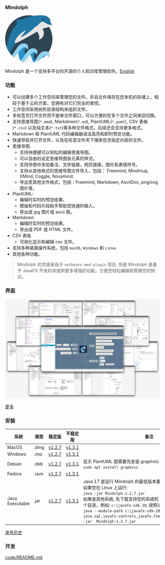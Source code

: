 ### Mindolph

![](../DemoWorkspace/app_30.png)

Mindolph 是一个支持多平台的开源的个人知识库管理软件。[English](../README.md)


### 功能
* 可以创建多个工作空间来管理您的文件。并且文件保存在您本机的存储上，相较于基于云的方案，您拥有对它们完全的掌控。
* 工作空间采用树形目录结构来组织文件。
* 多标签页打开文件而不是单文件窗口，可以方便的在多个文件之间来回切换。
* 支持思维导图(`*.mmd`), Markdown(`*.md`), PlantUML(`*.puml`), CSV 表格(`*.csv`) 以及纯文本(`*.txt`)等多种文件格式，后续还会支持更多格式。
* Markdown 和 PlantUML 代码编辑器语法高亮和即时预览功能。  
* 快速导航并打开文件，以及在任意文件夹下搜索包含指定内容的文件。  
* 思维导图:
	* 支持快捷键可以轻松的编辑思维导图。
	* 可以自由的设定思维导图各元素的样式。
	* 支持导图中添加备注，文件链接，网页链接，图片和表情符号。
	* 支持从其他格式的思维导图文件导入，包括： Freemind, Mindmup, XMind, Coggle, Novamind.
	* 导出至其他文件格式，包括：Freemind, Markdown, AsciiDoc, png/svg 图片等。
* PlantUML:
	* 编辑时实时的预览结果。
	* 模版和代码片段助手帮助您快速的输入。
	* 导出成 jpg 图片或 ascii 图。
* Markdown
	* 编辑时实时的预览结果。
	* 导出成 PDF 或 HTML 文件。
* CSV 表格
	* 可视化显示和编辑 csv 文件。
* 支持多种桌面操作系统，包括 `macOS`, `Windows` 和 `Linux`.
* 其他各种功能。

> Mindolph 的灵感来自于 `netbeans-mmd-plugin` 项目, 但是 Mindolph 是基于 JavaFX 开发的并提供更多增强的功能，方便您轻松编辑和管理您的知识。


### 界面
![](main.png)

[更多](screenshots.md)


### 安装

|系统|类型|稳定版|不稳定版|备注|
|----|----|----|----|----|
|MacOS|.dmg|[v1.2.7](https://github.com/mindolph/Mindolph/releases/download/v1.2.7/Mindolph-1.2.7.dmg)|[v1.3.1](https://github.com/mindolph/Mindolph/releases/download/v1.3.1/Mindolph-1.3.1.dmg)| |
|Windows|.msi|[v1.2.7](https://github.com/mindolph/Mindolph/releases/download/v1.2.7/Mindolph-1.2.7.msi)|[v1.3.1](https://github.com/mindolph/Mindolph/releases/download/v1.3.1/Mindolph-1.3.1.dmg)| |
|Debian|.deb|[v1.2.7](https://github.com/mindolph/Mindolph/releases/download/v1.2.7/Mindolph-1.2.7.deb)|[v1.3.1](https://github.com/mindolph/Mindolph/releases/download/v1.3.1/Mindolph-1.3.1.deb)|	显示 PlantUML 图需要先安装 graphviz:  </br>  `sudo apt install graphviz`|
|Fedora|.rpm|[v1.2.7](https://github.com/mindolph/Mindolph/releases/download/v1.2.7/Mindolph-1.2.7.rpm)|[v1.3.1](https://github.com/mindolph/Mindolph/releases/download/v1.3.1/Mindolph-1.3.1.rpm)| |
|Java Executable|.jar|[v1.2.7](https://github.com/mindolph/Mindolph/releases/download/v1.2.7/Mindolph-1.2.7.jar)|[v1.3.1](https://github.com/mindolph/Mindolph/releases/download/v1.3.1/Mindolph-1.3.1.jar)| Java 17 是运行 Mindolph 的最低版本要求.   	</br> 如果您在 Linux 上运行:   </br> `java -jar Mindolph-1.2.7.jar`  </br> 如果是其他系统, 先下载支持您的系统的 JavaFX SDK 并解压缩到某个目录，例如: `c:\javafx-sdk-20`, 按照以下方式运行:     </br>`java --module-path c:\javafx-sdk-20\lib --add-modules java.sql,javafx.controls,javafx.fxml,javafx.swing,javafx.web -jar  Mindolph-1.2.7.jar` |



[发布历史](release_notes.md)


### 开发

[code/README.md](../code/README.md)
